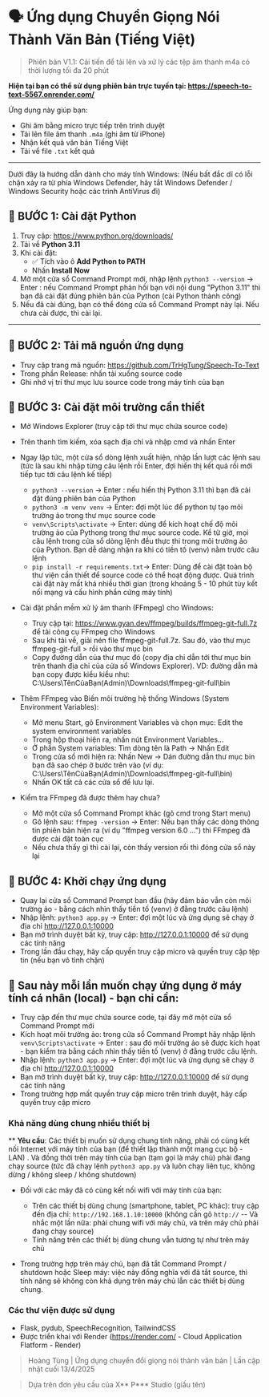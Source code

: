 # 🗣️ Ứng dụng Chuyển Giọng Nói Thành Văn Bản (Tiếng Việt)

> Phiên bản V1.1: Cải tiến để tải lên và xử lý các tệp âm thanh m4a có thời lượng tối đa 20 phút


<b>Hiện tại bạn có thể sử dụng phiên bản trực tuyến tại: https://speech-to-text-5567.onrender.com/</b>

Ứng dụng này giúp bạn:
- Ghi âm bằng micro trực tiếp trên trình duyệt
- Tải lên file âm thanh `.m4a` (ghi âm từ iPhone)
- Nhận kết quả văn bản Tiếng Việt
- Tải về file `.txt` kết quả

---
Dưới đây là hướng dẫn dành cho máy tính Windows:
(Nếu bất đắc dĩ có lỗi chặn xảy ra từ phía Windows Defender, hãy tắt Windows Defender / Windows Security hoặc các trình AntiVirus đi)

## 🧩 BƯỚC 1: Cài đặt Python

1. Truy cập: https://www.python.org/downloads/
2. Tải về **Python 3.11**
3. Khi cài đặt:
   - ✅ Tích vào ô **Add Python to PATH**
   - Nhấn **Install Now**
4. Mở một cửa sổ Command Prompt mới, nhập lệnh `python3 --version` -> Enter : nếu Command Prompt phản hồi bạn với nội dung "Python 3.11" thì bạn đã cài đặt đúng phiên bản của Python (cài Python thành công)
5. Nếu đã cài đúng, bạn có thể đóng cửa sổ Command Prompt này lại. Nếu chưa cài được, thì cài lại.

---

## 🧩 BƯỚC 2: Tải mã nguồn ứng dụng


- Truy cập trang mã nguồn: https://github.com/TrHgTung/Speech-To-Text
- Trong phần Release: nhấn tải xuống source code
- Ghi nhớ vị trí thư mục lưu source code trong máy tính của bạn


## 🧩 BƯỚC 3: Cài đặt môi trường cần thiết

- Mở Windows Explorer (truy cập tới thư mục chứa source code)
- Trên thanh tìm kiếm, xóa sạch địa chỉ và nhập cmd và nhấn Enter
- Ngay lập tức, một cửa sổ dòng lệnh xuất hiện, nhập lần lượt các lệnh sau (tức là sau khi nhập từng câu lệnh rồi Enter, đợi hiển thị kết quả rồi mới tiếp tục tới câu lệnh kế tiếp)
    + `python3 --version` -> Enter : nếu hiển thị Python 3.11 thì bạn đã cài đặt đúng phiên bản của Python
    + `python3 -m venv venv` -> Enter: đợi một lúc để python tự tạo môi trường ảo trong thư mục source code
    + `venv\Scripts\activate` -> Enter: dùng để kích hoạt chế độ môi trường ảo của Pythong trong thư mục source code. Kể từ giờ, mọi câu lệnh trong cửa sổ dòng lệnh đều thực thi trong môi trường ảo của Python. Bạn dễ dàng nhận ra khi có tiền tố (venv) nằm trước câu lệnh
    + `pip install -r requirements.txt`-> Enter: Dùng để cài đặt toàn bộ thư viện cần thiết để source code có thể hoạt động được. Quá trình cài đặt này mất khá nhiều thời gian (trong khoảng 5 - 10 phút tùy kết nối mạng và cấu hình phần cứng máy tính)

- Cài đặt phần mềm xử lý âm thanh (FFmpeg) cho Windows:
    + Truy cập tại: https://www.gyan.dev/ffmpeg/builds/ffmpeg-git-full.7z để tải công cụ FFmpeg cho Windows
    + Sau khi tải về, giải nén file ffmpeg-git-full.7z. Sau đó, vào thư mục ffmpeg-git-full > rồi vào thư mục bin
    + Copy đường dẫn của thư mục đó (copy địa chỉ dẫn tới thư mục bin trên thanh địa chỉ của cửa sổ Windows Explorer). VD: đường dẫn mà bạn copy được kiểu kiểu như: C:\Users\TênCủaBạn(Admin)\Downloads\ffmpeg-git-full\bin


- Thêm FFmpeg vào Biến môi trường hệ thống Windows (System Environment Variables):
    + Mở menu Start, gõ Environment Variables và chọn mục: Edit the system environment variables
    + Trong hộp thoại hiện ra, nhấn nút Environment Variables...
    + Ở phần System variables: Tìm dòng tên là Path → Nhấn Edit
    + Trong cửa sổ mới hiện ra: Nhấn New -> Dán đường dẫn thư mục bin bạn đã sao chép ở bước trên vào
    (ví dụ:  C:\Users\TênCủaBạn(Admin)\Downloads\ffmpeg-git-full\bin)
    + Nhấn OK tất cả các cửa sổ để lưu lại.


- Kiểm tra FFmpeg đã được thêm hay chưa?
    + Mở một cửa sổ Command Prompt khác (gõ cmd trong Start menu)
    + Gõ lệnh sau: `ffmpeg -version` -> Enter: Nếu bạn thấy các dòng thông tin phiên bản hiện ra (ví dụ "ffmpeg version 6.0 ...") thì FFmpeg đã được cài đặt toàn cục
    + Nếu chưa thấy gì thì cài lại, còn thấy version rồi thì đóng cửa sổ này lại

## 🧩 BƯỚC 4: Khởi chạy ứng dụng
- Quay lại cửa sổ Command Prompt ban đầu (hãy đảm bảo vẫn còn môi trường ảo - bằng cách nhìn thấy tiền tố (venv) ở đằng trước câu lệnh)
- Nhập lệnh: `python3 app.py` -> Enter: đợi một lúc và ứng dụng sẽ chạy ở địa chỉ http://127.0.0.1:10000
- Bạn mở trình duyệt bất kỳ, truy cập: http://127.0.0.1:10000 để sử dụng các tính năng
- Trong lần đầu chạy, hãy cấp quyền truy cập micro và quyền truy cập tệp tin (nếu bạn vô tình chặn)

## 🧩 Sau này mỗi lần muốn chạy ứng dụng ở máy tính cá nhân (local) - bạn chỉ cần:
- Truy cập đến thư mục chứa source code, tại đây mở một cửa sổ Command Prompt mới
- Kích hoạt môi trường ảo: trong cửa sổ Command Prompt hãy nhập lệnh `venv\Scripts\activate` -> Enter : sau đó môi trường ảo sẽ được kích họat - bạn kiểm tra bằng cách nhìn thấy tiền tố (venv) ở đằng trước câu lệnh.
- Nhập lệnh: `python3 app.py` -> Enter: đợi một lúc và ứng dụng sẽ chạy ở địa chỉ http://127.0.0.1:10000
- Bạn mở trình duyệt bất kỳ, truy cập: http://127.0.0.1:10000 để sử dụng các tính năng
- Trong trường hợp mất quyền truy cập micro trên trình duyệt, hãy cấp quyền truy cập micro

### Khả năng dùng chung nhiều thiết bị
** <b>Yêu cầu</b>: Các thiết bị muốn sử dụng chung tính năng, phải có cùng kết nối Internet với máy tính của bạn (để thiết lập thành một mạng cục bộ - LAN) . Và đồng thời trên máy tính của bạn (tạm gọi là máy chủ) phải đang chạy source (tức đã chạy lệnh `python3 app.py` và luôn chạy liên tục, không dừng / không sleep / không shutdown)
- Đối với các máy đã có cùng kết nối wifi với máy tính của bạn:
    - Trên các thiết bị dùng chung (smartphone, tablet, PC khác): truy cập đến địa chỉ: `http://192.168.1.10:10000` (không cần gõ `http://` -- Và nhắc một lần nữa: phải chung wifi với máy chủ, và trên máy chủ phải đang chạy source)
    - Tính năng trên các thiết bị dùng chung vẫn tương tự như trên máy chủ

- Trong trường hợp trên máy chủ, bạn đã tắt Command Prompt / shutdown hoặc Sleep máy: việc này đồng nghĩa với đã tắt source, thì tính năng sẽ không còn khả dụng trên máy chủ lẫn các thiết bị dùng chung.

### Các thư viện được sử dụng
- Flask, pydub, SpeechRecognition, TailwindCSS
- Được triển khai với Render (https://render.com/ - Cloud Application Flatform - Render)

> Hoàng Tùng | Ứng dụng chuyển đổi giọng nói thành văn bản | Lần cập nhật cuối 13/4/2025

> Dựa trên đơn yêu cầu của X** P*** Studio (giấu tên)